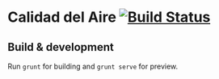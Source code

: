 # Calidad del Aire [![Build Status](https://travis-ci.org/idatosabiertos/calidad-del-aire-webapp.svg?branch=dev)](https://travis-ci.org/idatosabiertos/calidad-del-aire-webapp)

## Build & development

Run `grunt` for building and `grunt serve` for preview.
